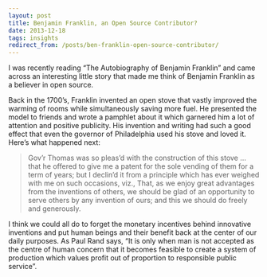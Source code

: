 ```yaml
---
layout: post
title: Benjamin Franklin, an Open Source Contributor?
date: 2013-12-18
tags: insights
redirect_from: /posts/ben-franklin-open-source-contributor/
---
```


I was recently reading “The Autobiography of Benjamin Franklin” and came across an interesting little story that made me think of Benjamin Franklin as a believer in open source.

Back in the 1700’s, Franklin invented an open stove that vastly improved the warming of rooms while simultaneously saving more fuel. He presented the model to friends and wrote a pamphlet about it which garnered him a lot of attention and positive publicity. His invention and writing had such a good effect that even the governor of Philadelphia used his stove and loved it. Here’s what happened next:

> Gov’r Thomas was so pleas’d with the construction of this stove ... that he offered to give me a patent for the sole vending of them for a term of years; but I declin’d it from a principle which has ever weighed with me on such occasions, viz., That, as we enjoy great advantages from the inventions of others, we should be glad of an opportunity to serve others by any invention of ours; and this we should do freely and generously.

I think we could all do to forget the monetary incentives behind innovative inventions and put human beings and their benefit back at the center of our daily purposes. As Paul Rand says, “It is only when man is not accepted as the centre of human concern that it becomes feasible to create a system of production which values profit out of proportion to responsible public service”.